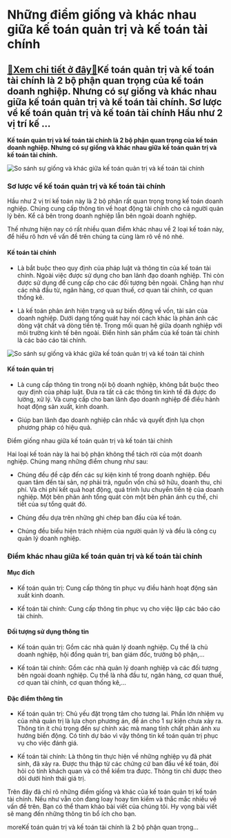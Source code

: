 Những điểm giống và khác nhau giữa kế toán quản trị và kế toán tài chính
========================================================================

[:gift:Xem chi tiết ở đây:gift:](https://hddtvn.com/nhung-diem-giong-va-khac-nhau-giua-ke-toan-quan-tri-va-ke-toan-tai-chinh/)Kế toán quản trị và kế toán tài chính là 2 bộ phận quan trọng của kế toán doanh nghiệp. Nhưng có sự giống và khác nhau giữa kế toán quản trị và kế toán tài chính. Sơ lược về kế toán quản trị và kế toán tài chính Hầu như 2 vị trí kế …
-----------------------------------------------------------------------------------------------------------------------------------------------------------------------------------------------------------------------------------------

**Kế toán quản trị và kế toán tài chính là 2 bộ phận quan trọng của kế toán doanh nghiệp. Nhưng có sự giống và khác nhau giữa kế toán quản trị và kế toán tài chính.**


![So sánh sự giống và khác giữa kế toán quản trị và kế toán tài chính](https://hddtvn.com/wp-content/uploads/2021/01/Xuyen_D6.jpg "So sánh sự giống và khác giữa kế toán quản trị và kế toán tài chính")


### Sơ lược về kế toán quản trị và kế toán tài chính


Hầu như 2 vị trí kế toán này là 2 bộ phận rất quan trọng trong kế toán doanh nghiệp. Chúng cung cấp thông tin về hoạt động tài chính cho cả người quản lý bên. Kể cả bên trong doanh nghiệp lẫn bên ngoài doanh nghiệp.


Thế nhưng hiện nay có rất nhiều quan điểm khác nhau về 2 loại kế toán này, để hiểu rõ hơn về vấn đề trên chúng ta cùng làm rõ về nó nhé.


#### Kế toán tài chính


+ Là bắt buộc theo quy định của pháp luật và thông tin của kế toán tài chính. Ngoài việc được sử dụng cho ban lãnh đạo doanh nghiệp. Thì còn được sử dụng để cung cấp cho các đối tượng bên ngoài. Chẳng hạn như các nhà đầu từ, ngân hàng, cơ quan thuế, cơ quan tài chính, cơ quan thống kê.


+ Là kế toán phản ánh hiện trạng và sự biến động về vốn, tài sản của doanh nghiệp. Dưới dạng tổng quát hay nói cách khác là phản ánh các dòng vật chất và dòng tiền tệ. Trong mối quan hệ giữa doanh nghiệp với môi trường kinh tế bên ngoài. Điển hình sản phẩm của kế toán tài chính là các báo cáo tài chính.


![So sánh sự giống và khác giữa kế toán quản trị và kế toán tài chính](https://hddtvn.com/wp-content/uploads/2021/01/accountant-can-help-business.jpg "So sánh sự giống và khác giữa kế toán quản trị và kế toán tài chính")


#### Kế toán quản trị


+ Là cung cấp thông tin trong nội bộ doanh nghiệp, không bắt buộc theo quy định của pháp luật. Đưa ra tất cả các thông tin kinh tế đã được đo lường, xử lý. Và cung cấp cho ban lãnh đạo doanh nghiệp để điều hành hoạt động sản xuất, kinh doanh.


+ Giúp ban lãnh đạo doanh nghiệp cân nhắc và quyết định lựa chọn phương pháp có hiệu quả.


Điểm giống nhau giữa kế toán quản trị và kế toán tài chính


Hai loại kế toán này là hai bộ phận không thể tách rời của một doanh nghiệp. Chúng mang những điểm chung như sau:


+ Chúng đều đề cập đến các sự kiện kinh tế trong doanh nghiệp. Đều quan tâm đến tài sản, nợ phải trả, nguồn vốn chủ sở hữu, doanh thu, chi phí. Và chi phí kết quả hoạt động, quá trình lưu chuyển tiền tệ của doanh nghiệp. Một bên phản ánh tổng quát còn một bên phản ánh cụ thể, chi tiết của sự tổng quát đó.


+ Chúng đều dựa trên những ghi chép ban đầu của kế toán.


+ Chúng đều biểu hiện trách nhiệm của người quản lý và đều là công cụ quản lý doanh nghiệp.


### Điểm khác nhau giữa kế toán quản trị và kế toán tài chính


#### Mục đích


+ Kế toán quản trị: Cung cấp thông tin phục vụ điều hành hoạt động sản xuất kinh doanh.


+ Kế toán tài chính: Cung cấp thông tin phục vụ cho việc lập các báo cáo tài chính.


#### Đối tượng sử dụng thông tin


+ Kế toán quản trị: Gồm các nhà quản lý doanh nghiệp. Cụ thể là chủ doanh nghiệp, hội đồng quản trị, ban giám đốc, trưởng bộ phận,…


+ Kế toán tài chính: Gồm các nhà quản lý doanh nghiệp và các đối tượng bên ngoài doanh nghiệp. Cụ thể là nhà đầu tư, ngân hàng, cơ quan thuế, cơ quan tài chính, cơ quan thống kê,…


#### Đặc điểm thông tin


+ Kế toán quản trị: Chủ yếu đặt trọng tâm cho tương lai. Phần lớn nhiệm vụ của nhà quản trị là lựa chọn phương án, đề án cho 1 sự kiện chưa xảy ra. Thông tin ít chú trọng đến sự chính xác mà mang tính chất phản ánh xu hướng biến động. Có tính dự báo vì vậy thông tin kế toán quản trị phục vụ cho việc đánh giá.


+ Kế toán tài chính: Là thông tin thực hiện về những nghiệp vụ đã phát sinh, đã xảy ra. Được thu thập từ các chứng cứ ban đầu về kế toán, đòi hỏi có tính khách quan và có thể kiểm tra được. Thông tin chỉ được theo dõi dưới hình thái giá trị.


Trên đây đã chỉ rõ những điểm giống và khác của kế toán quản trị kế toán tài chính. Nếu như vẫn còn đang loay hoay tìm kiếm và thắc mắc nhiều về vấn đề trên. Bạn có thể tham khảo bài viết của chúng tôi. Hy vọng bài viết sẽ mang đến những thông tin bổ ích cho bạn.


moreKế toán quản trị và kế toán tài chính là 2 bộ phận quan trọng…

